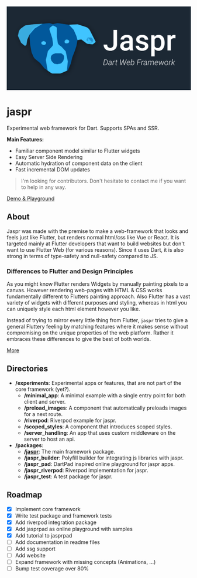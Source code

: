 ![Banner](/assets/jaspr_banner.png)

# jaspr

Experimental web framework for Dart. Supports SPAs and SSR. 

**Main Features:**

- Familiar component model similar to Flutter widgets
- Easy Server Side Rendering
- Automatic hydration of component data on the client
- Fast incremental DOM updates

> I'm looking for contributors. Don't hesitate to contact me if you want to help in any way.

[Demo & Playground](https://jasprpad.schultek.de)

## About

Jaspr was made with the premise to make a web-framework that looks and feels just like Flutter, but 
renders normal html/css like Vue or React. It is targeted mainly at Flutter developers that want to 
build websites but don't want to use Flutter Web (for various reasons). Since it uses Dart, it is
also strong in terms of type-safety and null-safety compared to JS.

### Differences to Flutter and Design Principles

As you might know Flutter renders Widgets by manually painting pixels to a canvas. However rendering web-pages
with HTML & CSS works fundamentally different to Flutters painting approach. Also Flutter has a vast variety 
of widgets with different purposes and styling, whereas in html you can uniquely style each html element however 
you like.

Instead of trying to mirror every little thing from Flutter, `jaspr` tries to give a general Fluttery feeling 
by matching features where it makes sense without compromising on the unique properties of the web platform.
Rather it embraces these differences to give the best of both worlds.

[More](https://github.com/schultek/jaspr/tree/main/packages/jaspr#differences-to-flutter)

## Directories

- **/experiments**: Experimental apps or features, that are not part of the core framework (yet?).
  - **/minimal_app**: A minimal example with a single entry point for both client and server.
  - **/preload_images**: A component that automatically preloads images for a next route.
  - **/riverpod**: Riverpod example for jaspr.
  - **/scoped_styles**: A component that introduces scoped styles.
  - **/server_handling**: An app that uses custom middleware on the server to host an api.
- **/packages**:
  - [**/jaspr**](https://github.com/schultek/jaspr/tree/main/packages/jaspr): The main framework package.
  - **/jaspr_builder**: Polyfill builder for integrating js libraries with jaspr.
  - **/jaspr_pad**: DartPad inspired online playground for jaspr apps.
  - **/jaspr_riverpod**: Riverpod implementation for jaspr.
  - **/jaspr_test**: A test package for jaspr.
  
## Roadmap

- [x] Implement core framework
- [x] Write test package and framework tests
- [x] Add riverpod integration package
- [x] Add jasprpad as online playground with samples
- [x] Add tutorial to jasprpad
- [ ] Add documentation in readme files
- [ ] Add ssg support
- [ ] Add website
- [ ] Expand framework with missing concepts (Animations, ...)
- [ ] Bump test coverage over 80%